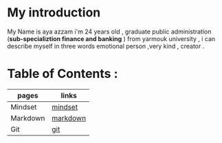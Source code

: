 # My introduction
 My Name is aya azzam i'm 24 years old , graduate public administration (**sub-specializtion finance and banking** ) from yarmouk university , i can describe myself in three words emotional person ,very kind , creator .

# Table of Contents :

| pages   | links                                                        |
| ------- | ----------------------------------------------------         |
| Mindset |[mindset](https://ayaazzam24.github.io/reading-notes/)        |
| Markdown|[markdown](https://ayaazzam24.github.io/reading-notes/read02a)|
| Git     |[git](https://ayaazzam24.github.io/reading-notes/read02b)     |


